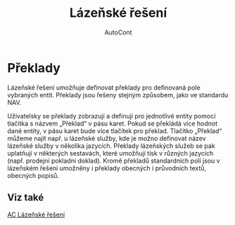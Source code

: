 ﻿---
    title: "Lázeňské řešení"
    author: AutoCont
    ms.date: 04/30/2018
    ms.topic: article
    ms.prod: dynamics-nav-2017
    ms.contentlocale: cs-cz
    ms.lasthandoff: 04/30/2018
---

# Překlady
Lázeňské řešení umožňuje definovat překlady pro definovaná pole vybraných entit. Překlady jsou řešeny stejným způsobem, jako ve standardu NAV.

Uživatelsky se překlady zobrazují a definují pro jednotlivé entity pomocí tlačítka s názvem „Překlad“ v pásu karet.
Pokud se překládá více hodnot dané entity, v pásu karet bude více tlačítek pro překlad.
Tlačítko „Překlad“ můžeme najít např. u lázeňské služby, kde je možno definovat název lázeňské služby v několika jazycích. Překlady lázeňských služeb se pak uplatňují v některých sestavách, které umožňují tisk v různých jazycích (např. prodejní pokladní doklad).
Kromě překladů standardních polí jsou v lázeňském řešení umožněny i překlady obecných i průvodních textů, obecných popisů.

## <a name="see-also"></a>Viz také
[AC Lázeňské řešení](ac-spa-solution.md)